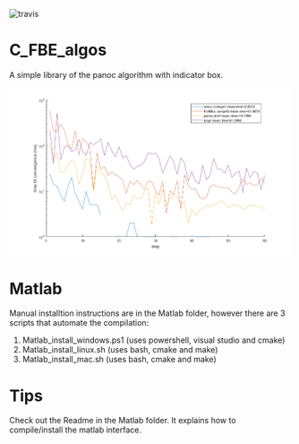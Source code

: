 ![travis](https://travis-ci.org/kul-forbes/C_FBE_algos.svg?branch=master)

# C_FBE_algos
A simple library of the panoc algorithm with indicator box.

![graph with convergence time](timings.png)

# Matlab
Manual installtion instructions are in the Matlab folder, however there are 3 scripts that automate the compilation:
1. Matlab_install_windows.ps1 (uses powershell, visual studio and cmake)
2. Matlab_install_linux.sh (uses bash, cmake and make)
3. Matlab_install_mac.sh (uses bash, cmake and make)

# Tips
Check out the Readme in the Matlab folder. It explains how to compile/install the matlab interface.
